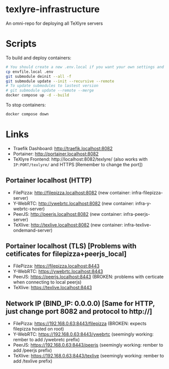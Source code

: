 # texlyre-infrastructure
An omni-repo for deploying all TeXlyre servers

# Scripts

To build and deploy containers:

```bash
# You should create a new .env.local if you want your own settings and edit them there ONLY
cp envfile.local .env
git submodule deinit --all -f
git submodule update --init --recursive --remote
# To update submodules to lastest version
# git submodule update --remote --merge
docker compose up -d --build
```

To stop containers:

```bash
docker compose down
```

# Links

* Traefik Dashboard: http://traefik.localhost:8082
* Portainer: http://portainer.localhost:8082
* TeXlyre Frontend: http://localhost:8082/texlyre/ (also works with `IP:PORT/texlyre/` and HTTPS [Remember to change the port])

## Portainer localhost (HTTP)
* FilePizza: http://filepizza.localhost:8082 (new container: infra-filepizza-server)
* Y-WebRTC: http://ywebrtc.localhost:8082 (new container: infra-y-webrtc-server)
* PeerJS: http://peerjs.localhost:8082 (new container: infra-peerjs-server)
* TeXlive: http://texlive.localhost:8082 (new container: infra-texlive-ondemand-server)

## Portainer localhost (TLS) [Problems with cetificates for filepizza+peerjs_local]
* FilePizza: https://filepizza.localhost:8443
* Y-WebRTC: https://ywebrtc.localhost:8443 
* PeerJS: https://peerjs.localhost:8443 (BROKEN: problems with certicate when connecting to local peerjs)
* TeXlive: https://texlive.localhost:8443

## Network IP (BIND_IP: 0.0.0.0) [Same for HTTP, just change port 8082 and protocol to http://]
* FilePizza: https://192.168.0.63:8443/filepizza (BROKEN: expects filepizza hosted on root)
* Y-WebRTC: https://192.168.0.63:8443/ywebrtc (seemingly working: rember to add /ywebretc prefix)
* PeerJS: https://192.168.0.63:8443/peerjs (seemingly working: rember to add /peerjs prefix)
* TeXlive: https://192.168.0.63:8443/texlive (seemingly working: rember to add /texlive prefix)
